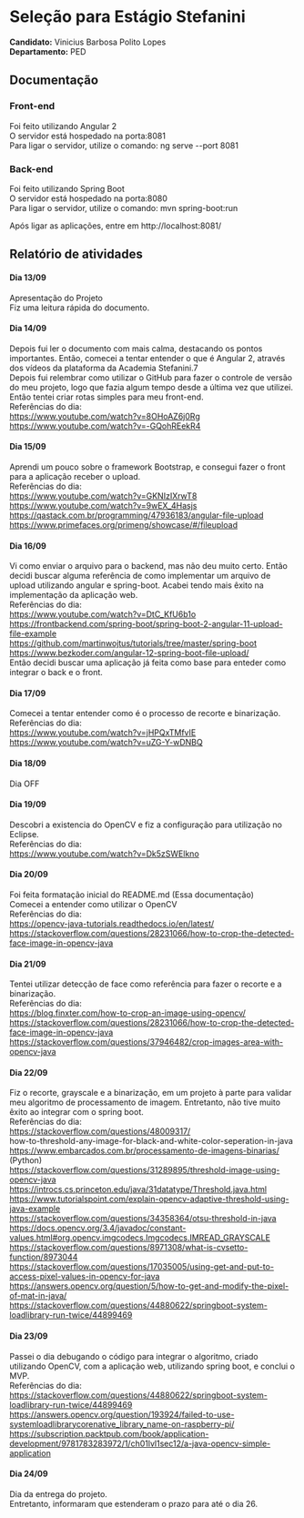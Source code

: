 # Seleção para Estágio Stefanini

**Candidato:** Vinicius Barbosa Polito Lopes <br /> 
**Departamento:** PED <br /> 

## Documentação

### Front-end 
Foi feito utilizando Angular 2 <br /> 
O servidor está hospedado na porta:8081 <br /> 
Para ligar o servidor, utilize o comando: ng serve --port 8081 <br /> 

### Back-end
Foi feito utilizando Spring Boot <br /> 
O servidor está hospedado na porta:8080 <br /> 
Para ligar o servidor, utilize o comando: mvn spring-boot:run <br /> 

Após ligar as aplicações, entre em http://localhost:8081/ <br /> 

## Relatório de atividades
#### Dia 13/09
Apresentação do Projeto 
<br />
Fiz uma leitura rápida do documento.
<br /> 

#### Dia 14/09
Depois fui ler o documento com mais calma, destacando os pontos importantes. Então, comecei a tentar entender o que é Angular 2, através dos vídeos da plataforma da Academia Stefanini.7<br /> 
Depois fui relembrar como utilizar o GitHub para fazer o controle de versão do meu projeto, logo que fazia algum tempo desde a última vez que utilizei.<br /> 
Então tentei criar rotas simples para meu front-end. <br /> 
Referências do dia: <br /> 
https://www.youtube.com/watch?v=8OHoAZ6j0Rg <br /> 
https://www.youtube.com/watch?v=-GQohREekR4 <br /> 

#### Dia 15/09 
Aprendi um pouco sobre o framework Bootstrap, e consegui fazer o front para a aplicação receber o upload. <br /> 
Referências do dia: <br />
https://www.youtube.com/watch?v=GKNIzIXrwT8 <br /> 
https://www.youtube.com/watch?v=9wEX_4Hasjs <br /> 
https://qastack.com.br/programming/47936183/angular-file-upload <br /> 
https://www.primefaces.org/primeng/showcase/#/fileupload <br /> 

#### Dia 16/09 
Vi como enviar o arquivo para o backend, mas não deu muito certo. Então decidi buscar alguma referência de como implementar um arquivo de upload utilizando angular e spring-boot. Acabei tendo mais êxito na implementação da aplicação web. <br /> 
Referências do dia: <br />
https://www.youtube.com/watch?v=DtC_KfU6b1o <br /> 
https://frontbackend.com/spring-boot/spring-boot-2-angular-11-upload-file-example <br /> 
https://github.com/martinwojtus/tutorials/tree/master/spring-boot <br /> 
https://www.bezkoder.com/angular-12-spring-boot-file-upload/ <br /> 
Então decidi buscar uma aplicação já feita como base para enteder como integrar o back e o front. <br /> 

#### Dia 17/09
Comecei a tentar entender como é o processo de recorte e binarização. <br /> 
Referências do dia: <br />
https://www.youtube.com/watch?v=jHPQxTMfvIE <br /> 
https://www.youtube.com/watch?v=uZG-Y-wDNBQ <br /> 
#### Dia 18/09 
Dia OFF <br /> 
#### Dia 19/09
Descobri a existencia do OpenCV e fiz a configuração para utilização no Eclipse. <br /> 
Referências do dia: <br />
https://www.youtube.com/watch?v=Dk5zSWElkno <br /> 
#### Dia 20/09 
Foi feita formatação inicial do README.md (Essa documentação) <br /> 
Comecei a entender como utilizar o OpenCV <br /> 
Referências do dia: <br />
https://opencv-java-tutorials.readthedocs.io/en/latest/ <br /> 
https://stackoverflow.com/questions/28231066/how-to-crop-the-detected-face-image-in-opencv-java
#### Dia 21/09 
Tentei utilizar detecção de face como referência para fazer o recorte e a binarização. <br />
Referências do dia: <br />
https://blog.finxter.com/how-to-crop-an-image-using-opencv/
https://stackoverflow.com/questions/28231066/how-to-crop-the-detected-face-image-in-opencv-java
https://stackoverflow.com/questions/37946482/crop-images-area-with-opencv-java
#### Dia 22/09 
Fiz o recorte, grayscale e a binarização, em um projeto à parte para validar meu algoritmo de processamento de imagem. Entretanto, não tive muito êxito ao integrar com o spring boot.<br />
Referências do dia: <br />
https://stackoverflow.com/questions/48009317/  <br />
how-to-threshold-any-image-for-black-and-white-color-seperation-in-java <br />
https://www.embarcados.com.br/processamento-de-imagens-binarias/ (Python) <br />
https://stackoverflow.com/questions/31289895/threshold-image-using-opencv-java <br />
https://introcs.cs.princeton.edu/java/31datatype/Threshold.java.html <br />
https://www.tutorialspoint.com/explain-opencv-adaptive-threshold-using-java-example <br />
https://stackoverflow.com/questions/34358364/otsu-threshold-in-java <br />
https://docs.opencv.org/3.4/javadoc/constant-values.html#org.opencv.imgcodecs.Imgcodecs.IMREAD_GRAYSCALE <br />
https://stackoverflow.com/questions/8971308/what-is-cvsetto-function/8973044 <br />
https://stackoverflow.com/questions/17035005/using-get-and-put-to-access-pixel-values-in-opencv-for-java <br />
https://answers.opencv.org/question/5/how-to-get-and-modify-the-pixel-of-mat-in-java/ <br />
https://stackoverflow.com/questions/44880622/springboot-system-loadlibrary-run-twice/44899469 <br />
#### Dia 23/09
Passei o dia debugando o código para integrar o algoritmo, criado utilizando OpenCV, com a aplicação web, utilizando spring boot, e conclui o MVP. <br />
Referências do dia: <br />
https://stackoverflow.com/questions/44880622/springboot-system-loadlibrary-run-twice/44899469
https://answers.opencv.org/question/193924/failed-to-use-systemloadlibrarycorenative_library_name-on-raspberry-pi/
https://subscription.packtpub.com/book/application-development/9781783283972/1/ch01lvl1sec12/a-java-opencv-simple-application
#### Dia 24/09
Dia da entrega do projeto. <br />
Entretanto, informaram que estenderam o prazo para até o dia 26.